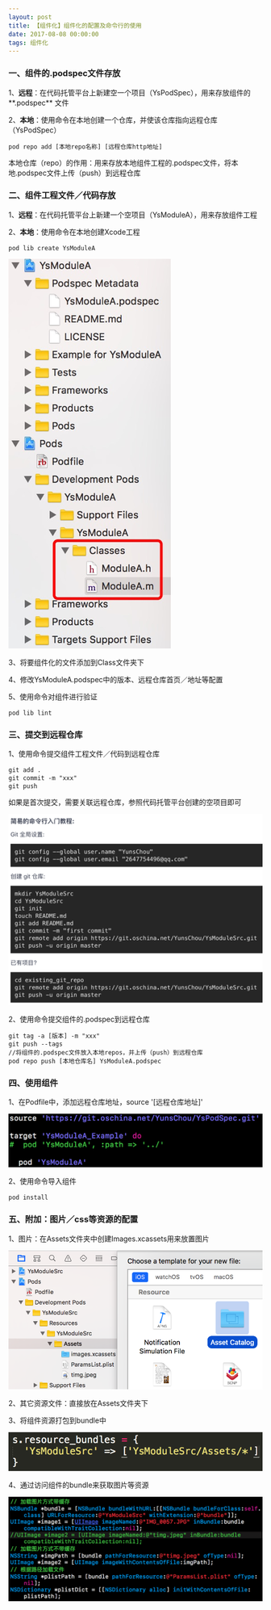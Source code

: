 ```yaml
---
layout: post
title: 【组件化】组件化的配置及命令行的使用
date: 2017-08-08 00:00:00
tags: 组件化
---
```


### 一、组件的.podspec文件存放

1、**远程**：在代码托管平台上新建空一个项目（YsPodSpec），用来存放组件的**.podspec** 文件

2、**本地**：使用命令在本地创建一个仓库，并使该仓库指向远程仓库（YsPodSpec）

```
pod repo add [本地repo名称] [远程仓库http地址]
```

本地仓库（repo）的作用：用来存放本地组件工程的.podspec文件，将本地.podspec文件上传（push）到远程仓库

### 二、组件工程文件／代码存放
1、**远程**：在代码托管平台上新建一个空项目（YsModuleA），用来存放组件工程

2、**本地**：使用命令在本地创建Xcode工程

```
pod lib create YsModuleA
```

![img](/assets/images/2017/module-config-1.png)

3、将要组件化的文件添加到Class文件夹下

4、修改YsModuleA.podspec中的版本、远程仓库首页／地址等配置

5、使用命令对组件进行验证 

```
pod lib lint
```

### 三、提交到远程仓库
1、使用命令提交组件工程文件／代码到远程仓库

```
git add .  
git commit -m "xxx" 
git push
```

如果是首次提交，需要关联远程仓库，参照代码托管平台创建的空项目即可

![img](/assets/images/2017/module-config-2.png)

2、使用命令提交组件的.podspec到远程仓库

```
git tag -a [版本] -m "xxx"
git push --tags
//将组件的.podspec文件放入本地repos，并上传（push）到远程仓库
pod repo push [本地仓库名] YsModuleA.podspec  
```

### 四、使用组件

1、在Podfile中，添加远程仓库地址，source '[远程仓库地址]'

![img](/assets/images/2017/module-config-3.png)

2、使用命令导入组件

```
pod install
```

### 五、附加：图片／css等资源的配置

1、图片：在Assets文件夹中创建Images.xcassets用来放置图片

![img](/assets/images/2017/module-config-4.png)

2、其它资源文件：直接放在Assets文件夹下

3、将组件资源打包到bundle中

![img](/assets/images/2017/module-config-5.png)

4、通过访问组件的bundle来获取图片等资源

![img](/assets/images/2017/module-config-6.png)